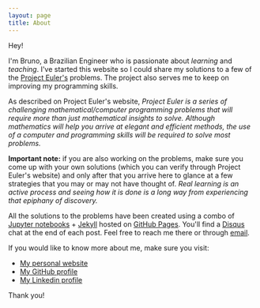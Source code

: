 ```yaml
---
layout: page
title: About
---
```


Hey! 

I'm Bruno, a Brazilian Engineer who is passionate about *learning* and *teaching*. I've started this website so I could share my solutions to a few of the [Project Euler's](https://projecteuler.net/) problems. The project also serves me to keep on improving my programming skills. 

As described on Project Euler's website, *Project Euler is a series of challenging mathematical/computer programming problems that will require more than just mathematical insights to solve. Although mathematics will help you arrive at elegant and efficient methods, the use of a computer and programming skills will be required to solve most problems.*

**Important note:** if you are also working on the problems, make sure you come up with your own solutions (which you can verify through Project Euler's website) and only after that you arrive here to glance at a few strategies that you may or may not have thought of. *Real learning is an active process and seeing how it is done is a long way from experiencing that epiphany of discovery.*

All the solutions to the problems have been created using a combo of [Jupyter notebooks](http://jupyter.org/) + [Jekyll](https://jekyllrb.com/) hosted on [GitHub Pages](https://pages.github.com/). You'll find a [Disqus](https://disqus.com/) chat at the end of each post. Feel free to reach me there or through [email](mailto:bru1987@gmail.com).

If you would like to know more about me, make sure you visit:

* [My personal website](http://www.bruno3s.com.br)
* [My GitHub profile](https://www.github.com/bru1987)
* [My Linkedin profile](https://www.linkedin.com/in/bruno3s/)

Thank you!
